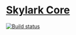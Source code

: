 # [Skylark Core][skylark-core-github]

[![Build status][skylark-core-travis-img]][skylark-core-travis]

[skylark-core-github]: https://github.com/swift-nav/skylark-core
[skylark-core-travis-img]: https://img.shields.io/travis/swift-nav/skylark-core/master.svg?style=flat
[skylark-core-travis]: https://travis-ci.org/swift-nav/skylark-core
